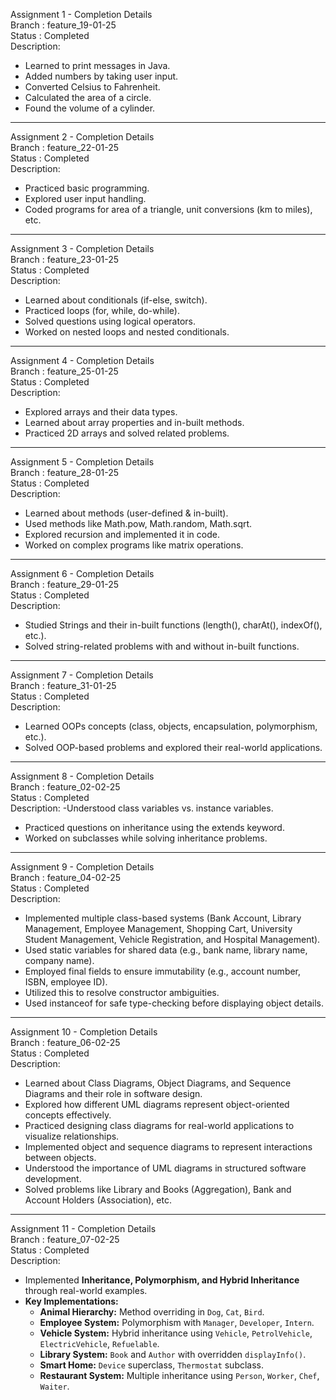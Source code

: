 Assignment 1 - Completion Details <br>
Branch : feature_19-01-25 <br>
Status : Completed<br>
Description:
- Learned to print messages in Java.
- Added numbers by taking user input.
- Converted Celsius to Fahrenheit.
- Calculated the area of a circle.
- Found the volume of a cylinder.
***
Assignment 2 - Completion Details <br>
Branch : feature_22-01-25 <br>
Status : Completed<br>
Description:
- Practiced basic programming.
- Explored user input handling.
- Coded programs for area of a triangle, unit conversions (km to miles), etc.
***
Assignment 3 - Completion Details <br>
Branch : feature_23-01-25 <br>
Status : Completed<br>
Description:
- Learned about conditionals (if-else, switch).
- Practiced loops (for, while, do-while).
- Solved questions using logical operators.
- Worked on nested loops and nested conditionals.
***
Assignment 4 - Completion Details <br>
Branch : feature_25-01-25 <br>
Status : Completed<br>
Description:
- Explored arrays and their data types.
- Learned about array properties and in-built methods.
- Practiced 2D arrays and solved related problems.
***
Assignment 5 - Completion Details <br>
Branch : feature_28-01-25 <br>
Status : Completed<br>
Description:
- Learned about methods (user-defined & in-built).
- Used methods like Math.pow, Math.random, Math.sqrt.
- Explored recursion and implemented it in code.
- Worked on complex programs like matrix operations.
***
Assignment 6 - Completion Details <br>
Branch : feature_29-01-25 <br>
Status : Completed<br>
Description:
- Studied Strings and their in-built functions (length(), charAt(), indexOf(), etc.).
- Solved string-related problems with and without in-built functions.
***
Assignment 7 - Completion Details <br>
Branch : feature_31-01-25 <br>
Status : Completed<br>
Description:
- Learned OOPs concepts (class, objects, encapsulation, polymorphism, etc.).
- Solved OOP-based problems and explored their real-world applications.
***
Assignment 8 - Completion Details <br>
Branch : feature_02-02-25 <br>
Status : Completed<br>
Description:
-Understood class variables vs. instance variables.
- Practiced questions on inheritance using the extends keyword.
- Worked on subclasses while solving inheritance problems.
***
Assignment 9 - Completion Details <br>
Branch : feature_04-02-25 <br>
Status : Completed <br>
Description:
- Implemented multiple class-based systems (Bank Account, Library Management, Employee Management, Shopping Cart, University Student Management, Vehicle Registration, and Hospital Management).
- Used static variables for shared data (e.g., bank name, library name, company name).
- Employed final fields to ensure immutability (e.g., account number, ISBN, employee ID).
- Utilized this to resolve constructor ambiguities.
- Used instanceof for safe type-checking before displaying object details.
***
Assignment 10 - Completion Details <br>
Branch : feature_06-02-25 <br>
Status : Completed <br>
Description:
- Learned about Class Diagrams, Object Diagrams, and Sequence Diagrams and their role in software design.
- Explored how different UML diagrams represent object-oriented concepts effectively.
- Practiced designing class diagrams for real-world applications to visualize relationships.
- Implemented object and sequence diagrams to represent interactions between objects.
- Understood the importance of UML diagrams in structured software development.
- Solved problems like Library and Books (Aggregation), Bank and Account Holders (Association), etc.
***
Assignment 11 - Completion Details <br>
Branch : feature_07-02-25 <br>
Status : Completed <br>
Description:
- Implemented **Inheritance, Polymorphism, and Hybrid Inheritance** through real-world examples.  
- **Key Implementations:**  
  - **Animal Hierarchy:** Method overriding in `Dog`, `Cat`, `Bird`.  
  - **Employee System:** Polymorphism with `Manager`, `Developer`, `Intern`.  
  - **Vehicle System:** Hybrid inheritance using `Vehicle`, `PetrolVehicle`, `ElectricVehicle`, `Refuelable`.  
  - **Library System:** `Book` and `Author` with overridden `displayInfo()`.  
  - **Smart Home:** `Device` superclass, `Thermostat` subclass.  
  - **Restaurant System:** Multiple inheritance using `Person`, `Worker`, `Chef`, `Waiter`.  









